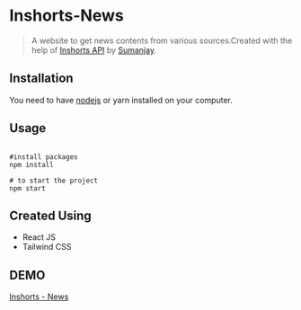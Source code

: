 # Inshorts-News

> A website to get news contents from various sources.Created with the help of [Inshorts API](https://github.com/cyberboysumanjay/Inshorts-News-API) by [Sumanjay](https://github.com/cyberboysumanjay).

## Installation

You need to have [nodejs](https://nodejs.org/en/download/) or yarn installed on your computer.

## Usage
```react

#install packages
npm install

# to start the project
npm start

```


## Created Using

* React JS
* Tailwind CSS

## DEMO
[Inshorts - News](https://inshorts-news-psi.vercel.app/)
